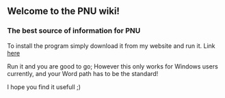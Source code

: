 ## Welcome to the PNU wiki!
### The best source of information for PNU

To install the program simply download it from my website and run it. Link [here](http://mjoerck.com/downloads/)

Run it and you are good to go; However this only works for Windows users currently, and your Word path has to be the standard!

I hope you find it usefull ;)
